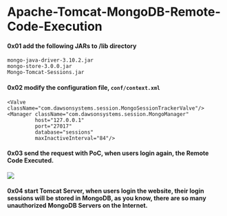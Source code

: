 # Apache-Tomcat-MongoDB-Remote-Code-Execution

#### 0x01 add the following JARs to /lib directory

```
mongo-java-driver-3.10.2.jar
mongo-store-3.0.0.jar
Mongo-Tomcat-Sessions.jar
```

#### 0x02 modify the configuration file, `` conf/context.xml ``

```
<Valve className="com.dawsonsystems.session.MongoSessionTrackerValve"/>
<Manager className="com.dawsonsystems.session.MongoManager" 
         host="127.0.0.1" 
         port="27017" 
         database="sessions" 
         maxInactiveInterval="84"/>
```

#### 0x03 send the request with PoC, when users login again, the Remote Code Executed.

<img src="https://github.com/pyn3rd/Apache-Tomcat-MongoDB-Remote-Code-Execution/blob/master/tomcat-mongo.gif">

#### 0x04 start Tomcat Server, when users login the website, their login sessions will be stored in MongoDB, as you know, there are so many unauthorized MongoDB Servers on the Internet.

